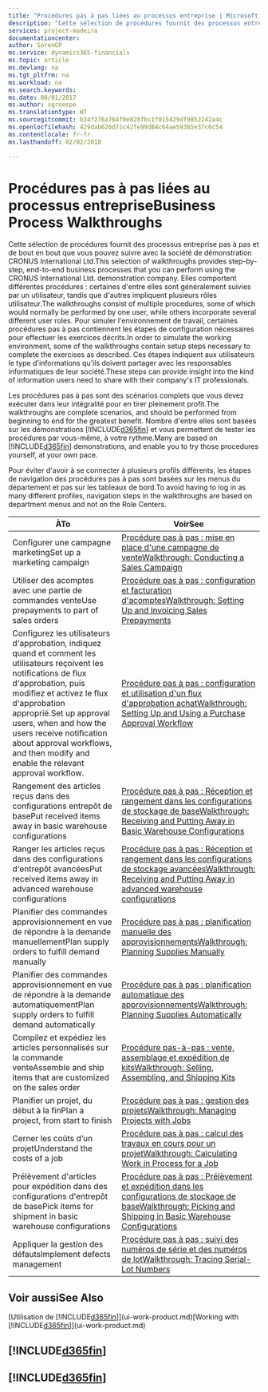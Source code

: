 ```yaml
---
title: "Procédures pas à pas liées au processus entreprise | Microsoft Docs"
description: "Cette sélection de procédures fournit des processus entreprise pas à pas et de bout en bout que vous pouvez suivre avec la société de démonstration CRONUS International Ltd. Elles comportent différentes procédures : certaines d'entre elles sont généralement suivies par un utilisateur, tandis que d'autres impliquent plusieurs rôles utilisateur. Pour simuler l'environnement de travail, certaines procédures pas à pas contiennent les étapes de configuration nécessaires pour effectuer les exercices décrits. Ces étapes indiquent aux utilisateurs le type d'informations qu'ils doivent partager avec les responsables informatiques de leur société."
services: project-madeira
documentationcenter: 
author: SorenGP
ms.service: dynamics365-financials
ms.topic: article
ms.devlang: na
ms.tgt_pltfrm: na
ms.workload: na
ms.search.keywords: 
ms.date: 08/01/2017
ms.author: sgroespe
ms.translationtype: HT
ms.sourcegitcommit: b34f276a764f0e828fbc1f015429df9852242a4c
ms.openlocfilehash: 429dab626d71c42fe99d84c64ae59365e37c6c54
ms.contentlocale: fr-fr
ms.lasthandoff: 02/02/2018

---
```

# <a name="business-process-walkthroughs"></a><span data-ttu-id="9ec18-106">Procédures pas à pas liées au processus entreprise</span><span class="sxs-lookup"><span data-stu-id="9ec18-106">Business Process Walkthroughs</span></span>
<span data-ttu-id="9ec18-107">Cette sélection de procédures fournit des processus entreprise pas à pas et de bout en bout que vous pouvez suivre avec la société de démonstration CRONUS International Ltd.</span><span class="sxs-lookup"><span data-stu-id="9ec18-107">This selection of walkthroughs provides step-by-step, end-to-end business processes that you can perform using the CRONUS International Ltd. demonstration company.</span></span> <span data-ttu-id="9ec18-108">Elles comportent différentes procédures : certaines d'entre elles sont généralement suivies par un utilisateur, tandis que d'autres impliquent plusieurs rôles utilisateur.</span><span class="sxs-lookup"><span data-stu-id="9ec18-108">The walkthroughs consist of multiple procedures, some of which would normally be performed by one user, while others incorporate several different user roles.</span></span> <span data-ttu-id="9ec18-109">Pour simuler l'environnement de travail, certaines procédures pas à pas contiennent les étapes de configuration nécessaires pour effectuer les exercices décrits.</span><span class="sxs-lookup"><span data-stu-id="9ec18-109">In order to simulate the working environment, some of the walkthroughs contain setup steps necessary to complete the exercises as described.</span></span> <span data-ttu-id="9ec18-110">Ces étapes indiquent aux utilisateurs le type d'informations qu'ils doivent partager avec les responsables informatiques de leur société.</span><span class="sxs-lookup"><span data-stu-id="9ec18-110">These steps can provide insight into the kind of information users need to share with their company's IT professionals.</span></span>  

 <span data-ttu-id="9ec18-111">Les procédures pas à pas sont des scénarios complets que vous devez exécuter dans leur intégralité pour en tirer pleinement profit.</span><span class="sxs-lookup"><span data-stu-id="9ec18-111">The walkthroughs are complete scenarios, and should be performed from beginning to end for the greatest benefit.</span></span> <span data-ttu-id="9ec18-112">Nombre d'entre elles sont basées sur les démonstrations [!INCLUDE[d365fin](includes/d365fin_md.md)] et vous permettent de tester les procédures par vous-même, à votre rythme.</span><span class="sxs-lookup"><span data-stu-id="9ec18-112">Many are based on [!INCLUDE[d365fin](includes/d365fin_md.md)] demonstrations, and enable you to try those procedures yourself, at your own pace.</span></span>  

 <span data-ttu-id="9ec18-113">Pour éviter d'avoir à se connecter à plusieurs profils différents, les étapes de navigation des procédures pas à pas sont basées sur les menus du département et pas sur les tableaux de bord.</span><span class="sxs-lookup"><span data-stu-id="9ec18-113">To avoid having to log in as many different profiles, navigation steps in the walkthroughs are based on department menus and not on the Role Centers.</span></span>  

|<span data-ttu-id="9ec18-114">À</span><span class="sxs-lookup"><span data-stu-id="9ec18-114">To</span></span>|<span data-ttu-id="9ec18-115">Voir</span><span class="sxs-lookup"><span data-stu-id="9ec18-115">See</span></span>|  
|--------|---------|  
|<span data-ttu-id="9ec18-116">Configurer une campagne marketing</span><span class="sxs-lookup"><span data-stu-id="9ec18-116">Set up a marketing campaign</span></span>|[<span data-ttu-id="9ec18-117">Procédure pas à pas : mise en place d'une campagne de vente</span><span class="sxs-lookup"><span data-stu-id="9ec18-117">Walkthrough: Conducting a Sales Campaign</span></span>](walkthrough-conducting-a-sales-campaign.md)|  
|<span data-ttu-id="9ec18-118">Utiliser des acomptes avec une partie de commandes vente</span><span class="sxs-lookup"><span data-stu-id="9ec18-118">Use prepayments to part of sales orders</span></span>|[<span data-ttu-id="9ec18-119">Procédure pas à pas : configuration et facturation d'acomptes</span><span class="sxs-lookup"><span data-stu-id="9ec18-119">Walkthrough: Setting Up and Invoicing Sales Prepayments</span></span>](walkthrough-setting-up-and-invoicing-sales-prepayments.md)|  
|<span data-ttu-id="9ec18-120">Configurez les utilisateurs d'approbation, indiquez quand et comment les utilisateurs reçoivent les notifications de flux d'approbation, puis modifiez et activez le flux d'approbation approprié.</span><span class="sxs-lookup"><span data-stu-id="9ec18-120">Set up approval users, when and how the users receive notification about approval workflows, and then modify and enable the relevant approval workflow.</span></span>|[<span data-ttu-id="9ec18-121">Procédure pas à pas : configuration et utilisation d'un flux d'approbation achat</span><span class="sxs-lookup"><span data-stu-id="9ec18-121">Walkthrough: Setting Up and Using a Purchase Approval Workflow</span></span>](walkthrough-setting-up-and-using-a-purchase-approval-workflow.md)|  
|<span data-ttu-id="9ec18-122">Rangement des articles reçus dans des configurations entrepôt de base</span><span class="sxs-lookup"><span data-stu-id="9ec18-122">Put received items away in basic warehouse configurations</span></span>|[<span data-ttu-id="9ec18-123">Procédure pas à pas : Réception et rangement dans les configurations de stockage de base</span><span class="sxs-lookup"><span data-stu-id="9ec18-123">Walkthrough: Receiving and Putting Away in Basic Warehouse Configurations</span></span>](walkthrough-receiving-and-putting-away-in-basic-warehousing.md)|  
|<span data-ttu-id="9ec18-124">Ranger les articles reçus dans des configurations d'entrepôt avancées</span><span class="sxs-lookup"><span data-stu-id="9ec18-124">Put received items away in advanced warehouse configurations</span></span>|[<span data-ttu-id="9ec18-125">Procédure pas à pas : Réception et rangement dans les configurations de stockage avancées</span><span class="sxs-lookup"><span data-stu-id="9ec18-125">Walkthrough: Receiving and Putting Away in advanced warehouse configurations</span></span>](walkthrough-receiving-and-putting-away-in-advanced-warehousing.md)|  
|<span data-ttu-id="9ec18-126">Planifier des commandes approvisionnement en vue de répondre à la demande manuellement</span><span class="sxs-lookup"><span data-stu-id="9ec18-126">Plan supply orders to fulfill demand manually</span></span>|[<span data-ttu-id="9ec18-127">Procédure pas à pas : planification manuelle des approvisionnements</span><span class="sxs-lookup"><span data-stu-id="9ec18-127">Walkthrough: Planning Supplies Manually</span></span>](walkthrough-planning-supplies-manually.md)|  
|<span data-ttu-id="9ec18-128">Planifier des commandes approvisionnement en vue de répondre à la demande automatiquement</span><span class="sxs-lookup"><span data-stu-id="9ec18-128">Plan supply orders to fulfill demand automatically</span></span>|[<span data-ttu-id="9ec18-129">Procédure pas à pas : planification automatique des approvisionnements</span><span class="sxs-lookup"><span data-stu-id="9ec18-129">Walkthrough: Planning Supplies Automatically</span></span>](walkthrough-planning-supplies-automatically.md)|  
|<span data-ttu-id="9ec18-130">Compilez et expédiez les articles personnalisés sur la commande vente</span><span class="sxs-lookup"><span data-stu-id="9ec18-130">Assemble and ship items that are customized on the sales order</span></span>|[<span data-ttu-id="9ec18-131">Procédure pas-à-pas : vente, assemblage et expédition de kits</span><span class="sxs-lookup"><span data-stu-id="9ec18-131">Walkthrough: Selling, Assembling, and Shipping Kits</span></span>](walkthrough-selling-assembling-and-shipping-kits.md)|  
|<span data-ttu-id="9ec18-132">Planifier un projet, du début à la fin</span><span class="sxs-lookup"><span data-stu-id="9ec18-132">Plan a project, from start to finish</span></span>|[<span data-ttu-id="9ec18-133">Procédure pas à pas : gestion des projets</span><span class="sxs-lookup"><span data-stu-id="9ec18-133">Walkthrough: Managing Projects with Jobs</span></span>](walkthrough-managing-projects-with-jobs.md)|  
|<span data-ttu-id="9ec18-134">Cerner les coûts d’un projet</span><span class="sxs-lookup"><span data-stu-id="9ec18-134">Understand the costs of a job</span></span>|[<span data-ttu-id="9ec18-135">Procédure pas à pas : calcul des travaux en cours pour un projet</span><span class="sxs-lookup"><span data-stu-id="9ec18-135">Walkthrough: Calculating Work in Process for a Job</span></span>](walkthrough-calculating-work-in-process-for-a-job.md)|  
|<span data-ttu-id="9ec18-136">Prélèvement d'articles pour expédition dans des configurations d'entrepôt de base</span><span class="sxs-lookup"><span data-stu-id="9ec18-136">Pick items for shipment in basic warehouse configurations</span></span>|[<span data-ttu-id="9ec18-137">Procédure pas à pas : Prélèvement et expédition dans les configurations de stockage de base</span><span class="sxs-lookup"><span data-stu-id="9ec18-137">Walkthrough: Picking and Shipping in Basic Warehouse Configurations</span></span>](walkthrough-picking-and-shipping-in-basic-warehousing.md)|  
|<span data-ttu-id="9ec18-138">Appliquer la gestion des défauts</span><span class="sxs-lookup"><span data-stu-id="9ec18-138">Implement defects management</span></span>|[<span data-ttu-id="9ec18-139">Procédure pas à pas : suivi des numéros de série et des numéros de lot</span><span class="sxs-lookup"><span data-stu-id="9ec18-139">Walkthrough: Tracing Serial-Lot Numbers</span></span>](walkthrough-tracing-serial-lot-numbers.md)|  

## <a name="see-also"></a><span data-ttu-id="9ec18-140">Voir aussi</span><span class="sxs-lookup"><span data-stu-id="9ec18-140">See Also</span></span>
<span data-ttu-id="9ec18-141">[Utilisation de [!INCLUDE[d365fin](includes/d365fin_md.md)]](ui-work-product.md)</span><span class="sxs-lookup"><span data-stu-id="9ec18-141">[Working with [!INCLUDE[d365fin](includes/d365fin_md.md)]](ui-work-product.md)</span></span>  

## [!INCLUDE[d365fin](includes/free_trial_md.md)]  
## [!INCLUDE[d365fin](includes/training_link_md.md)]

